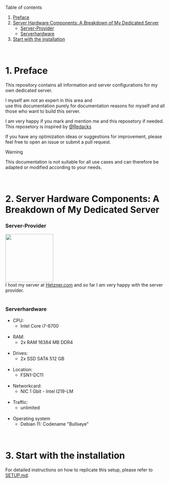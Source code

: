 Table of contents

1. <a href="#1-preface">Preface</a>
2. <a href="#2-server-hardware-components-a-breakdown-of-my-dedicated-server">Server Hardware Components: A Breakdown of My Dedicated Server</a>
    * <a href="#server-provider">Server-Provider</a>
    * <a href="#serverhardware">Serverhardware</a>
3. <a href="#3-start-with-the-installation">Start with the installation</a>
<br><br><br>


# 1. Preface
This repository contains all information and server configurations for my own dedicated server.

I myself am not an expert in this area and<br>
use this documentation purely for documentation reasons for myself and all those who want to build this server.

I am very happy if you mark and mention me and this reposetory if needed.
This reposetory is inspired by [@Redacks](https://github.com/redacks)

If you have any optimization ideas or suggestions for improvement, please feel free to open an issue or submit a pull request.

> [!WARNING]
> This documentation is not suitable for all use cases and can therefore be adapted or modified according to your needs.
<br><br><br>


# 2. Server Hardware Components: A Breakdown of My Dedicated Server
### Server-Provider
[<img src="https://www.hetzner.com/_resources/themes/hetzner/images/logo/hetzner-logo.svg?m=1713188202" width="150px" hight="auto"></img>](https://hetzner.com)<br>
I host my server at [Hetzner.com](https://hetzner.com) and so far I am very happy with the server provider.
<br><br>
### Serverhardware
* CPU:
    * Intel Core i7-6700
<br><br>
* RAM:
    * 2x RAM 16384 MB DDR4
<br><br>
* Drives:
    * 2x SSD SATA 512 GB
<br><br>
* Location:
    *  FSN1-DC11
<br><br>
* Networkcard:
    * NIC 1 Gbit - Intel I219-LM
<br><br>
* Traffic:
    * unlimited
<br><br>
* Operating system
    * Debian 11: Codename "Bullseye"
<br><br><br>


# 3. Start with the installation
For detailed instructions on how to replicate this setup, please refer to [SETUP.md](SETUP.md).

